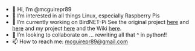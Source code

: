 - 👋 Hi, I’m @mcguirepr89
- 👀 I’m interested in all things Linux, especially Raspberry Pis
- 🌱 I’m currently working on BirdNET-Pi
    See the original project [here](https://github.com/kahst/BirdNET) and [here](https://github.com/kahst/BirdNET-Lite)
    and my project [here](https://github.com/mcguirepr89/BirdNET-Pi) and the Wiki [here](https://github.com/mcguirepr89/BirdNET-Pi/wiki).
- 💞️ I’m looking to collaborate on ... rewriting all that ^ in python!!
- 📫 How to reach me: mcguirepr89@gmail.com

<!---
mcguirepr89/mcguirepr89 is a ✨ special ✨ repository because its `README.md` (this file) appears on your GitHub profile.
You can click the Preview link to take a look at your changes.
--->
